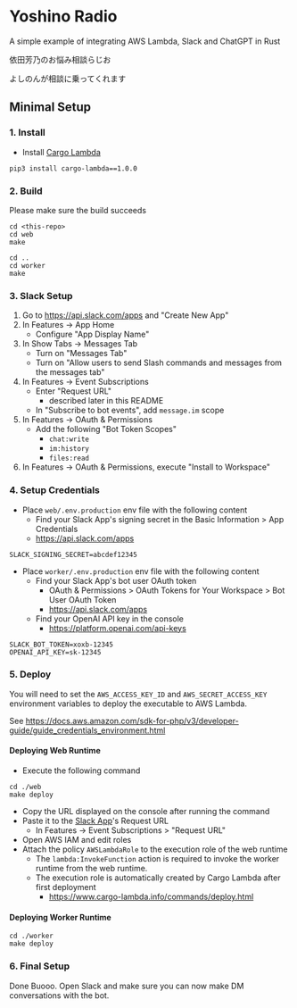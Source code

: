 
# Yoshino Radio

A simple example of integrating AWS Lambda, Slack and ChatGPT in Rust

依田芳乃のお悩み相談らじお

よしのんが相談に乗ってくれます

## Minimal Setup

### 1. Install

* Install [Cargo Lambda](https://www.cargo-lambda.info/guide/getting-started.html)

```
pip3 install cargo-lambda==1.0.0
```

### 2. Build

Please make sure the build succeeds

```
cd <this-repo>
cd web
make

cd ..
cd worker
make
```

### 3. Slack Setup

1. Go to https://api.slack.com/apps and "Create New App"
1. In Features -> App Home
    * Configure "App Display Name"
1. In Show Tabs -> Messages Tab
    * Turn on "Messages Tab"
    * Turn on "Allow users to send Slash commands and messages from the messages tab"
1. In Features -> Event Subscriptions
    * Enter "Request URL"
        * described later in this README
    * In "Subscribe to bot events", add `message.im` scope
1. In Features -> OAuth & Permissions
    * Add the following "Bot Token Scopes"
        * `chat:write`
        * `im:history`
        * `files:read`
1. In Features -> OAuth & Permissions, execute "Install to Workspace"

### 4. Setup Credentials

* Place `web/.env.production` env file with the following content
   * Find your Slack App's signing secret in the Basic Information > App Credentials
   * https://api.slack.com/apps

```
SLACK_SIGNING_SECRET=abcdef12345
```

* Place `worker/.env.production` env file with the following content
    * Find your Slack App's bot user OAuth token
        * OAuth & Permissions > OAuth Tokens for Your Workspace > Bot User OAuth Token
        * https://api.slack.com/apps
    * Find your OpenAI API key in the console
      * https://platform.openai.com/api-keys

```
SLACK_BOT_TOKEN=xoxb-12345
OPENAI_API_KEY=sk-12345
```

### 5. Deploy

You will need to set the `AWS_ACCESS_KEY_ID` and `AWS_SECRET_ACCESS_KEY` environment variables to deploy the executable to AWS Lambda.

See https://docs.aws.amazon.com/sdk-for-php/v3/developer-guide/guide_credentials_environment.html

#### Deploying Web Runtime

* Execute the following command

```
cd ./web
make deploy
```

* Copy the URL displayed on the console after running the command
* Paste it to the [Slack App](https://api.slack.com/apps)'s Request URL
    * In Features -> Event Subscriptions > "Request URL"
* Open AWS IAM and edit roles
* Attach the policy `AWSLambdaRole` to the execution role of the web runtime
   * The `lambda:InvokeFunction` action is required to invoke the worker runtime from the web runtime.
   * The execution role is automatically created by Cargo Lambda after first deployment
      * https://www.cargo-lambda.info/commands/deploy.html

#### Deploying Worker Runtime

```
cd ./worker
make deploy
```

### 6. Final Setup
Done Buooo. Open Slack and make sure you can now make DM conversations with the bot.
